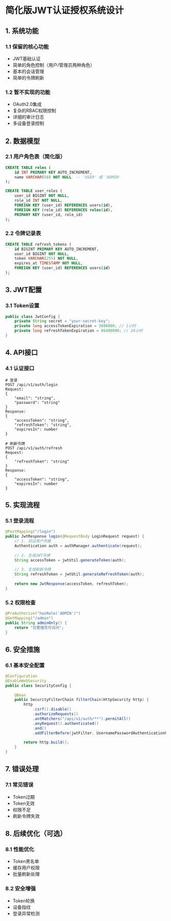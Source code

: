 # 简化版JWT认证授权系统设计

## 1. 系统功能

### 1.1 保留的核心功能
- JWT基础认证
- 简单的角色控制（用户/管理员两种角色）
- 基本的会话管理
- 简单的令牌刷新

### 1.2 暂不实现的功能
- OAuth2.0集成
- 复杂的RBAC权限控制
- 详细的审计日志
- 多设备登录控制

## 2. 数据模型

### 2.1 用户角色表（简化版）
```sql
CREATE TABLE roles (
    id INT PRIMARY KEY AUTO_INCREMENT,
    name VARCHAR(50) NOT NULL  -- 'USER' 或 'ADMIN'
);

CREATE TABLE user_roles (
    user_id BIGINT NOT NULL,
    role_id INT NOT NULL,
    FOREIGN KEY (user_id) REFERENCES users(id),
    FOREIGN KEY (role_id) REFERENCES roles(id),
    PRIMARY KEY (user_id, role_id)
);
```

### 2.2 令牌记录表
```sql
CREATE TABLE refresh_tokens (
    id BIGINT PRIMARY KEY AUTO_INCREMENT,
    user_id BIGINT NOT NULL,
    token VARCHAR(255) NOT NULL,
    expires_at TIMESTAMP NOT NULL,
    FOREIGN KEY (user_id) REFERENCES users(id)
);
```

## 3. JWT配置

### 3.1 Token设置
```java
public class JwtConfig {
    private String secret = "your-secret-key";
    private long accessTokenExpiration = 3600000; // 1小时
    private long refreshTokenExpiration = 86400000; // 24小时
}
```

## 4. API接口

### 4.1 认证接口
```
# 登录
POST /api/v1/auth/login
Request:
{
    "email": "string",
    "password": "string"
}
Response:
{
    "accessToken": "string",
    "refreshToken": "string",
    "expiresIn": number
}

# 刷新令牌
POST /api/v1/auth/refresh
Request:
{
    "refreshToken": "string"
}
Response:
{
    "accessToken": "string",
    "expiresIn": number
}
```

## 5. 实现流程

### 5.1 登录流程
```java
@PostMapping("/login")
public JwtResponse login(@RequestBody LoginRequest request) {
    // 1. 验证用户凭据
    Authentication auth = authManager.authenticate(request);
    
    // 2. 生成JWT令牌
    String accessToken = jwtUtil.generateToken(auth);
    
    // 3. 生成刷新令牌
    String refreshToken = jwtUtil.generateRefreshToken(auth);
    
    return new JwtResponse(accessToken, refreshToken);
}
```

### 5.2 权限检查
```java
@PreAuthorize("hasRole('ADMIN')")
@GetMapping("/admin")
public String adminOnly() {
    return "仅管理员可访问";
}
```

## 6. 安全措施

### 6.1 基本安全配置
```java
@Configuration
@EnableWebSecurity
public class SecurityConfig {
    
    @Bean
    public SecurityFilterChain filterChain(HttpSecurity http) {
        http
            .csrf().disable()
            .authorizeRequests()
            .antMatchers("/api/v1/auth/**").permitAll()
            .anyRequest().authenticated()
            .and()
            .addFilterBefore(jwtFilter, UsernamePasswordAuthenticationFilter.class);
        
        return http.build();
    }
}
```

## 7. 错误处理

### 7.1 常见错误
- Token过期
- Token无效
- 权限不足
- 刷新令牌失效

## 8. 后续优化（可选）

### 8.1 性能优化
- Token黑名单
- 缓存用户权限
- 批量刷新处理

### 8.2 安全增强
- Token轮换
- 设备指纹
- 登录异常检测
